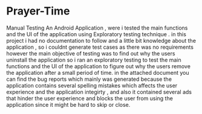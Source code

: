 # Prayer-Time
Manual Testing An Android Application , were i tested the main functions and the UI of the application using Exploratory testing technique .
in this project i had no documentation to follow and a little bit knowledge about the application , so i couldnt generate test cases as there was no requirements 
however the main objective of testing was to find out why the users uninstall the application 
so i ran an exploratory testing to test the main functions and the UI of the application to figure out why the users remove the application after a small period of time. 
in the attached document you can find the bug reports which mainly was generated because the application contains several spelling mistakes which affects the user experience 
and the application integirty , and also it contained several ads that hinder the user experience and blocks the user from using the application since it might be hard to skip 
or close.
